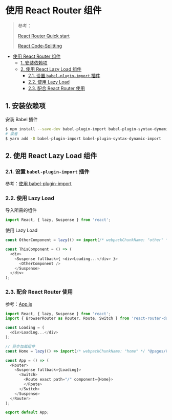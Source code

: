 # 使用 React Router 组件

> 参考：
> 
>   [React Router Quick start](https://reactrouter.com/web/guides/quick-start)
>
>   [React Code-Splitting](https://reactrouter.com/web/guides/quick-start)

- [使用 React Router 组件](#使用-react-router-组件)
  - [1. 安装依赖项](#1-安装依赖项)
  - [2. 使用 React Lazy Load 组件](#2-使用-react-lazy-load-组件)
    - [2.1. 设置 `babel-plugin-import` 插件](#21-设置-babel-plugin-import-插件)
    - [2.2. 使用 Lazy Load](#22-使用-lazy-load)
    - [2.3. 配合 React Router 使用](#23-配合-react-router-使用)

## 1. 安装依赖项

安装 Babel 插件

```bash
$ npm install --save-dev babel-plugin-import babel-plugin-syntax-dynamic-import
# 或者
$ yarn add -D babel-plugin-import babel-plugin-syntax-dynamic-import
```

## 2. 使用 React Lazy Load 组件

### 2.1. 设置 `babel-plugin-import` 插件

参考：[使用 babel-plugin-import](./create-react-app.md##use-plugin-babel-plugin-import)

### 2.2. 使用 Lazy Load

导入所需的组件

```javascript
import React, { lazy, Suspense } from 'react';
```

使用 Lazy Load

```javascript
const OtherComponent = lazy(() => import(/* webpackChunkName: "other" */ './components/OtherComponent.js'));

const ThisComponent = () => (
  <div>
    <Suspense fallback={ <div>Loading...</div> }>
      <OtherComponent />
    </Suspense>
  </div>
);
```

### 2.3. 配合 React Router 使用

参考：[App.js](../src/App.js)

```javascript
import React, { lazy, Suspense } from 'react';
import { BrowserRouter as Router, Route, Switch } from 'react-router-dom';

const Loading = (
  <div>Loading...</div>
);

// 异步加载组件
const Home = lazy(() => import(/* webpackChunkName: "home" */ "@pages/Home"));

const App = () => (
  <Router>
    <Suspense fallback={Loading}>
      <Switch>
        <Route exact path="/" component={Home}>
        </Route>
      </Switch>
    </Suspense>
  </Router>
);

export default App;
```

